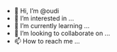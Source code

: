 - 👋 Hi, I’m @oudi
- 👀 I’m interested in ...
- 🌱 I’m currently learning ...
- 💞️ I’m looking to collaborate on ...
- 📫 How to reach me ...

<!---
oudi/oudi is a ✨ special ✨ repository because its `README.md` (this file) appears on your GitHub profile.
You can click the Preview link to take a look at your changes.
--->
